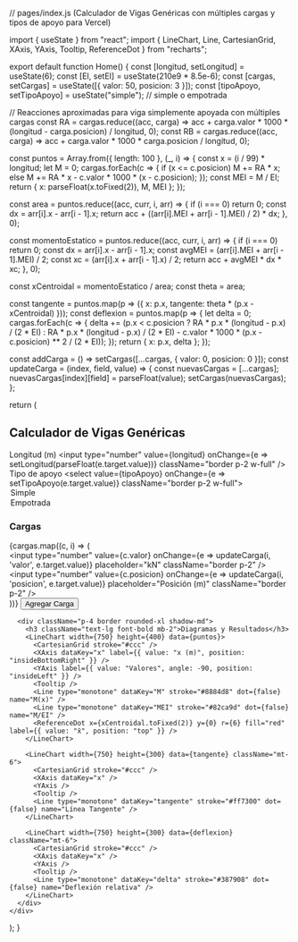 // pages/index.js (Calculador de Vigas Genéricas con múltiples cargas y tipos de apoyo para Vercel)

import { useState } from "react";
import { LineChart, Line, CartesianGrid, XAxis, YAxis, Tooltip, ReferenceDot } from "recharts";

export default function Home() {
  const [longitud, setLongitud] = useState(6);
  const [EI, setEI] = useState(210e9 * 8.5e-6);
  const [cargas, setCargas] = useState([{ valor: 50, posicion: 3 }]);
  const [tipoApoyo, setTipoApoyo] = useState("simple"); // simple o empotrada

  // Reacciones aproximadas para viga simplemente apoyada con múltiples cargas
  const RA = cargas.reduce((acc, carga) => acc + carga.valor * 1000 * (longitud - carga.posicion) / longitud, 0);
  const RB = cargas.reduce((acc, carga) => acc + carga.valor * 1000 * carga.posicion / longitud, 0);

  const puntos = Array.from({ length: 100 }, (_, i) => {
    const x = (i / 99) * longitud;
    let M = 0;
    cargas.forEach(c => {
      if (x <= c.posicion) M += RA * x;
      else M += RA * x - c.valor * 1000 * (x - c.posicion);
    });
    const MEI = M / EI;
    return { x: parseFloat(x.toFixed(2)), M, MEI };
  });

  const area = puntos.reduce((acc, curr, i, arr) => {
    if (i === 0) return 0;
    const dx = arr[i].x - arr[i - 1].x;
    return acc + ((arr[i].MEI + arr[i - 1].MEI) / 2) * dx;
  }, 0);

  const momentoEstatico = puntos.reduce((acc, curr, i, arr) => {
    if (i === 0) return 0;
    const dx = arr[i].x - arr[i - 1].x;
    const avgMEI = (arr[i].MEI + arr[i - 1].MEI) / 2;
    const xc = (arr[i].x + arr[i - 1].x) / 2;
    return acc + avgMEI * dx * xc;
  }, 0);

  const xCentroidal = momentoEstatico / area;
  const theta = area;

  const tangente = puntos.map(p => ({ x: p.x, tangente: theta * (p.x - xCentroidal) }));
  const deflexion = puntos.map(p => {
    let delta = 0;
    cargas.forEach(c => {
      delta += (p.x < c.posicion ? RA * p.x * (longitud - p.x) / (2 * EI) : RA * p.x * (longitud - p.x) / (2 * EI) - c.valor * 1000 * (p.x - c.posicion) ** 2 / (2 * EI));
    });
    return { x: p.x, delta };
  });

  const addCarga = () => setCargas([...cargas, { valor: 0, posicion: 0 }]);
  const updateCarga = (index, field, value) => {
    const nuevasCargas = [...cargas];
    nuevasCargas[index][field] = parseFloat(value);
    setCargas(nuevasCargas);
  };

  return (
    <div className="p-6 grid grid-cols-1 gap-6">
      <div className="p-4 border rounded-xl shadow-md">
        <h2 className="text-xl font-bold mb-4">Calculador de Vigas Genéricas</h2>
        <div className="grid grid-cols-2 gap-4 mb-4">
          <div>
            <label>Longitud (m)</label>
            <input type="number" value={longitud} onChange={e => setLongitud(parseFloat(e.target.value))} className="border p-2 w-full" />
          </div>
          <div>
            <label>Tipo de apoyo</label>
            <select value={tipoApoyo} onChange={e => setTipoApoyo(e.target.value)} className="border p-2 w-full">
              <option value="simple">Simple</option>
              <option value="empotrada">Empotrada</option>
            </select>
          </div>
        </div>
        <h3 className="font-bold mb-2">Cargas</h3>
        {cargas.map((c, i) => (
          <div key={i} className="grid grid-cols-3 gap-2 mb-2">
            <input type="number" value={c.valor} onChange={e => updateCarga(i, 'valor', e.target.value)} placeholder="kN" className="border p-2" />
            <input type="number" value={c.posicion} onChange={e => updateCarga(i, 'posicion', e.target.value)} placeholder="Posición (m)" className="border p-2" />
          </div>
        ))}
        <button onClick={addCarga} className="mt-2 p-2 bg-blue-500 text-white rounded">Agregar Carga</button>
      </div>

      <div className="p-4 border rounded-xl shadow-md">
        <h3 className="text-lg font-bold mb-2">Diagramas y Resultados</h3>
        <LineChart width={750} height={400} data={puntos}>
          <CartesianGrid stroke="#ccc" />
          <XAxis dataKey="x" label={{ value: "x (m)", position: "insideBottomRight" }} />
          <YAxis label={{ value: "Valores", angle: -90, position: "insideLeft" }} />
          <Tooltip />
          <Line type="monotone" dataKey="M" stroke="#8884d8" dot={false} name="M(x)" />
          <Line type="monotone" dataKey="MEI" stroke="#82ca9d" dot={false} name="M/EI" />
          <ReferenceDot x={xCentroidal.toFixed(2)} y={0} r={6} fill="red" label={{ value: "x̄", position: "top" }} />
        </LineChart>

        <LineChart width={750} height={300} data={tangente} className="mt-6">
          <CartesianGrid stroke="#ccc" />
          <XAxis dataKey="x" />
          <YAxis />
          <Tooltip />
          <Line type="monotone" dataKey="tangente" stroke="#ff7300" dot={false} name="Línea Tangente" />
        </LineChart>

        <LineChart width={750} height={300} data={deflexion} className="mt-6">
          <CartesianGrid stroke="#ccc" />
          <XAxis dataKey="x" />
          <YAxis />
          <Tooltip />
          <Line type="monotone" dataKey="delta" stroke="#387908" dot={false} name="Deflexión relativa" />
        </LineChart>
      </div>
    </div>
  );
}

